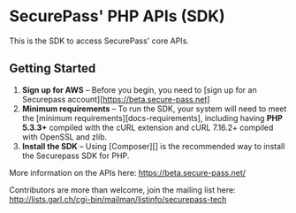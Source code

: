 SecurePass' PHP APIs (SDK)
==========================

This is the SDK to access SecurePass' core APIs.

## Getting Started

1. **Sign up for AWS** – Before you begin, you need to [sign up for an Securepass account][https://beta.secure-pass.net]
1. **Minimum requirements** – To run the SDK, your system will need to meet the [minimum
   requirements][docs-requirements], including having **PHP 5.3.3+** compiled with the cURL extension and cURL 7.16.2+
   compiled with OpenSSL and zlib.
1. **Install the SDK** – Using [Composer][] is the recommended way to install the Securepass SDK for PHP.

More information on the APIs here:
https://beta.secure-pass.net/

Contributors are more than welcome, join the mailing list here:
http://lists.garl.ch/cgi-bin/mailman/listinfo/securepass-tech



